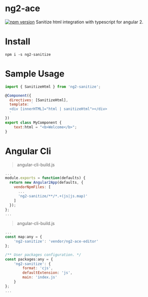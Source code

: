 # ng2-ace

[![npm version](https://badge.fury.io/js/ng2-sanitize.svg)](https://www.npmjs.com/package/ng2-sanitize) 
Sanitize html integration with typescript for angular 2.

# Install
`npm i -s ng2-sanitize`

# Sample Usage

```js
import { SanitizeHtml } from 'ng2-sanitize';

@Component({
  directives: [SanitizeHtml],
  template: `
  <div [innerHTML]="html | sanitizeHtml"></div>
  `
})
export class MyComponent {
    text:html = "<b>Welcome</b>";
}
```

# Angular Cli
> angular-cli-build.js

```js
... 
module.exports = function(defaults) {
  return new Angular2App(defaults, {
    vendorNpmFiles: [
      ...
      'ng2-sanitize/**/*.+(js|js.map)'
    ]
  });
};
...
```

> angular-cli-build.js

```js
... 
const map:any = {
    'ng2-sanitize': 'vendor/ng2-ace-editor'
};

/** User packages configuration. */
const packages:any = {
    'ng2-sanitize': {
        format: 'cjs',
        defaultExtension: 'js',
        main: 'index.js'
    }
};
...
```

